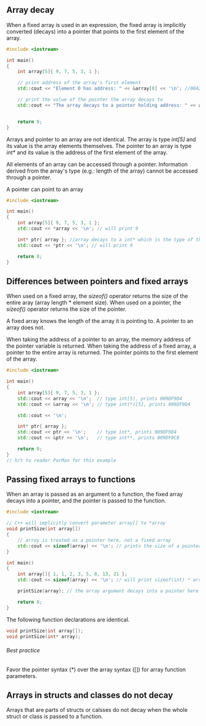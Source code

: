 ## Array decay
When a fixed array is used in an expression, the fixed array is implicitly converted (decays) into a pointer that points to the first element of the array.
```cpp
#include <iostream>

int main()
{
    int array[5]{ 9, 7, 5, 3, 1 };

    // print address of the array's first element
    std::cout << "Element 0 has address: " << &array[0] << '\n'; //0042FD5C

    // print the value of the pointer the array decays to
    std::cout << "The array decays to a pointer holding address: " << array << '\n'; //0042FD5C


    return 0;
}
```

Arrays and pointer to an array are not identical. The array is type *int\[5\]* and its value is the array elements themselves. The pointer to an array is type *int\** and its value is the address of the first element of the array.

All elements of an array can be accessed through a pointer. Information derived from the array's type (e.g.: length of the array) cannot be accessed through a pointer.

A pointer can point to an array
```cpp
#include <iostream>

int main()
{
    int array[5]{ 9, 7, 5, 3, 1 };
    std::cout << *array << '\n'; // will print 9

    int* ptr{ array }; //array decays to a int* which is the type of the pointer.
    std::cout << *ptr << '\n'; // will print 9

    return 0;
}
```

## Differences between pointers and fixed arrays
When used on a fixed array, the *sizeof()* operator returns the size of the entire aray (array length \* element size). When used on a pointer, the *sizeof()* operator returns the size of the pointer.

A fixed array knows the length of the array it is pointing to. A pointer to an array does not.

When taking the address of a pointer to an array, the memory address of the pointer variable is returned. When taking the address of a fixed array, a pointer to the entire array is returned. The pointer points to the first element of the array.
```cpp
#include <iostream>

int main()
{
    int array[5]{ 9, 7, 5, 3, 1 };
    std::cout << array << '\n';	 // type int[5], prints 009DF9D4
    std::cout << &array << '\n'; // type int(*)[5], prints 009DF9D4

    std::cout << '\n';

    int* ptr{ array };
    std::cout << ptr << '\n';	 // type int*, prints 009DF9D4
    std::cout << &ptr << '\n';	 // type int**, prints 009DF9C8

    return 0;
}
// h/t to reader PacMan for this example
```

## Passing fixed arrays to functions
When an array is passed as an argument to a function, the fixed array decays into a pointer, and the pointer is passed to the function.
```cpp
#include <iostream>

// C++ will implicitly convert parameter array[] to *array
void printSize(int array[])
{
    // array is treated as a pointer here, not a fixed array
    std::cout << sizeof(array) << '\n'; // prints the size of a pointer, not the size of the array!
}

int main()
{
    int array[]{ 1, 1, 2, 3, 5, 8, 13, 21 };
    std::cout << sizeof(array) << '\n'; // will print sizeof(int) * array length

    printSize(array); // the array argument decays into a pointer here

    return 0;
}
```

The following function declarations are identical.
```cpp
void printSize(int array[]);
void printSize(int* array);
```

###### Best practice
Favor the pointer syntax (\*) over the array syntax ([]) for array function parameters.

## Arrays in structs and classes do not decay
Arrays that are parts of structs or calsses do not decay when the whole struct or class is passed to a function.                      